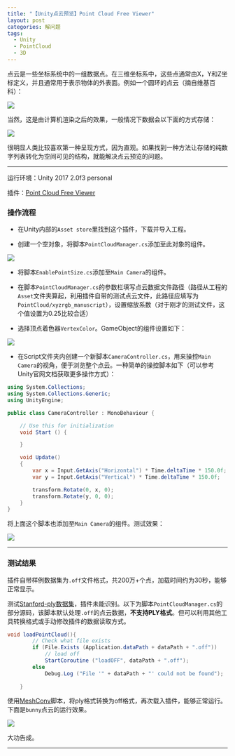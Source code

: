 ```yaml
---
title: "【Unity点云预览】Point Cloud Free Viewer"
layout: post
categories: 解问题
tags:
  - Unity
  - PointCloud
  - 3D
---
```


点云是一些坐标系统中的一组数据点。在三维坐标系中，这些点通常由X，Y和Z坐标定义，并且通常用于表示物体的外表面。例如一个圆环的点云（摘自维基百科）：

![](http://ohn6qfqhe.bkt.clouddn.com/upc-1.gif)

当然，这是由计算机渲染之后的效果，一般情况下数据会以下面的方式存储：

![](http://ohn6qfqhe.bkt.clouddn.com/upc-2.jpg)

很明显人类比较喜欢第一种呈现方式，因为直观。如果找到一种方法让存储的纯数字列表转化为空间可见的结构，就能解决点云预览的问题。

<!-- more -->

---

运行环境：Unity 2017 2.0f3 personal

插件：[Point Cloud Free Viewer](https://assetstore.unity.com/packages/tools/utilities/point-cloud-free-viewer-19811)

### 操作流程

* 在Unity内部的`Asset store`里找到这个插件，下载并导入工程。


* 创建一个空对象，将脚本`PointCloudManager.cs`添加至此对象的组件。

![](http://ohn6qfqhe.bkt.clouddn.com/upc-3.jpg)

* 将脚本`EnablePointSize.cs`添加至`Main Camera`的组件。
* 在脚本`PointCloudManager.cs`的参数栏填写点云数据文件路径（路径从工程的`Asset`文件夹算起，利用插件自带的测试点云文件，此路径应填写为`PointCloud/xyzrgb_manuscript`），设置缩放系数（对于刚才的测试文件，这个值设置为0.25比较合适）


* 选择顶点着色器`VertexColor`。GameObject的组件设置如下：

![](http://ohn6qfqhe.bkt.clouddn.com/upc-4.jpg)

* 在Script文件夹内创建一个新脚本`CameraController.cs`，用来操控`Main Camera`的视角，便于浏览整个点云。一种简单的操控脚本如下（可以参考Unity官网文档获取更多操作方式）：

```c#
using System.Collections;
using System.Collections.Generic;
using UnityEngine;

public class CameraController : MonoBehaviour {

	// Use this for initialization
	void Start () {

	}

	void Update()
	{
		var x = Input.GetAxis("Horizontal") * Time.deltaTime * 150.0f;
		var y = Input.GetAxis("Vertical") * Time.deltaTime * 150.0f;

		transform.Rotate(0, x, 0);
		transform.Rotate(y, 0, 0);
	}
}
```

将上面这个脚本也添加至`Main Camera`的组件。测试效果：

![](http://ohn6qfqhe.bkt.clouddn.com/upc-5.png)

---

### 测试结果

插件自带样例数据集为`.off`文件格式，共200万+个点，加载时间约为30秒，能够正常显示。

测试[Stanford-ply数据集](http://graphics.stanford.edu/data/3Dscanrep/)，插件未能识别。以下为脚本`PointCloudManager.cs`的部分源码，该脚本默认处理`.off`的点云数据，**不支持PLY格式**。但可以利用其他工具转换格式或手动修改插件的数据读取方式。

```c#
void loadPointCloud(){
		// Check what file exists
		if (File.Exists (Application.dataPath + dataPath + ".off")) 
			// load off
			StartCoroutine ("loadOFF", dataPath + ".off");
		else 
			Debug.Log ("File '" + dataPath + "' could not be found"); 
		
	}
```

使用[MeshConv](http://www.patrickmin.com/meshconv/)脚本，将ply格式转换为off格式，再次载入插件，能够正常运行。下面是`bunny`点云的运行效果。

![](http://ohn6qfqhe.bkt.clouddn.com/upc-6.jpg)

大功告成。

---

